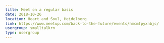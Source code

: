 ```yaml
---
title: Meet on a regular basis
date: 2018-10-26
location: Heart and Soul, Heidelberg
link: https://www.meetup.com/back-to-the-future/events/hmcmfpyxnbjc/
usergroup: smalltalkrn
type: usergroup
---
```

